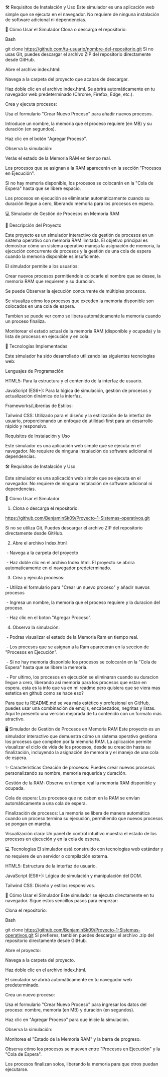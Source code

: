 🛠️ Requisitos de Instalación y Uso
Este simulador es una aplicación web simple que se ejecuta en el navegador. No requiere de ninguna instalación de software adicional ni dependencias.

🚀 Cómo Usar el Simulador
Clona o descarga el repositorio:

Bash

git clone https://github.com/tu-usuario/nombre-del-repositorio.git
Si no usas Git, puedes descargar el archivo ZIP del repositorio directamente desde GitHub.

Abre el archivo index.html:

Navega a la carpeta del proyecto que acabas de descargar.

Haz doble clic en el archivo index.html. Se abrirá automáticamente en tu navegador web predeterminado (Chrome, Firefox, Edge, etc.).

Crea y ejecuta procesos:

Usa el formulario "Crear Nuevo Proceso" para añadir nuevos procesos.

Introduce un nombre, la memoria que el proceso requiere (en MB) y su duración (en segundos).

Haz clic en el botón "Agregar Proceso".

Observa la simulación:

Verás el estado de la Memoria RAM en tiempo real.

Los procesos que se asignan a la RAM aparecerán en la sección "Procesos en Ejecución".

Si no hay memoria disponible, los procesos se colocarán en la "Cola de Espera" hasta que se libere espacio.

Los procesos en ejecución se eliminarán automáticamente cuando su duración llegue a cero, liberando memoria para los procesos en espera.







💻 Simulador de Gestión de Procesos en Memoria RAM



📝 Descripción del Proyecto

Este proyecto es un simulador interactivo de gestión de procesos en un sistema operativo con memoria RAM limitada. El objetivo principal es demostrar cómo un sistema operativo maneja la asignación de memoria, la ejecución concurrente de procesos y la gestión de una cola de espera cuando la memoria disponible es insuficiente.



El simulador permite a los usuarios:



Crear nuevos procesos permitiendole colocarle el nombre que se desee, la memoria RAM que requieren y su duración.



Se puede Observar la ejecución concurrente de múltiples procesos.



Se visualiza cómo los procesos que exceden la memoria disponible son colocados en una cola de espera.



Tambien se puede ver como se libera automáticamente la memoria cuando un proceso finaliza.



Monitorear el estado actual de la memoria RAM (disponible y ocupada) y la lista de procesos en ejecución y en cola.



🚀 Tecnologías Implementadas

Este simulador ha sido desarrollado utilizando las siguientes tecnologías web:



Lenguajes de Programación:



HTML5: Para la estructura y el contenido de la interfaz de usuario.



JavaScript (ES6+): Para la lógica de simulación, gestión de procesos y actualización dinámica de la interfaz.



Frameworks/Librerías de Estilos:



Tailwind CSS: Utilizado para el diseño y la estilización de la interfaz de usuario, proporcionando un enfoque de utilidad-first para un desarrollo rápido y responsivo.



Requisitos de Instalación y Uso

Este simulador es una aplicación web simple que se ejecuta en el navegador. No requiere de ninguna instalación de software adicional ni dependencias.



🛠️ Requisitos de Instalación y Uso

Este simulador es una aplicación web simple que se ejecuta en el navegador. No requiere de ninguna instalación de software adicional ni dependencias.



🚀 Cómo Usar el Simulador

1. Clona o descarga el repositorio:



https://github.com/BenjaminSk09/Proyecto-1-Sistemas-operativos.git



Si no se utiliza Git, Puedes descargar el archivo ZIP del repositorio directamente desde GitHub.



2. Abre el archivo Index.html

 - Navega a la carpeta del proyecto

 - Haz doble clic en el archivo Index.html. El proyecto se abrira automaticamente en el navegador predeterminado.



3. Crea y ejecuta procesos:

 - Utiliza el formulario para "Crear un nuevo proceso" y añadir nuevos procesos

 - Ingresa un nombre, la memoria que el proceso requiere y la duracion del proceso.

 - Haz clic en el boton "Agregar Proceso".



4. Observa la simulación:

 - Podras visualizar el estado de la Memoria Ram en tiempo real.

 - Los procesos que se asignan a la Ram aparecerán en la seccion de "Procesos en Ejecución".

 - Si no hay memoria disponible los procesos se colocarán en la "Cola de Espera" hasta que se libere la memoria.

 - Por ultimo, los procesos en ejecución se eliminaran cuando su duracion llegue a cero, liberando asi memoria para los procesos que estan en espera. esta es la info que va en mi readme pero quisiera que se viera mas estetica en github como se hace eso?



Para que tu README.md se vea más estético y profesional en GitHub, puedes usar una combinación de emojis, encabezados, negritas y listas. Aquí te presento una versión mejorada de tu contenido con un formato más atractivo.

🖥️ Simulador de Gestión de Procesos en Memoria RAM
Este proyecto es un simulador interactivo que demuestra cómo un sistema operativo gestiona los procesos que compiten por la memoria RAM. La aplicación permite visualizar el ciclo de vida de los procesos, desde su creación hasta su finalización, incluyendo la asignación de memoria y el manejo de una cola de espera.

✨ Características
Creación de procesos: Puedes crear nuevos procesos personalizando su nombre, memoria requerida y duración.

Gestión de la RAM: Observa en tiempo real la memoria RAM disponible y ocupada.

Cola de espera: Los procesos que no caben en la RAM se envían automáticamente a una cola de espera.

Finalización de procesos: La memoria se libera de manera automática cuando un proceso termina su ejecución, permitiendo que nuevos procesos se pongan en marcha.

Visualización clara: Un panel de control intuitivo muestra el estado de los procesos en ejecución y en la cola de espera.

💻 Tecnologías
El simulador está construido con tecnologías web estándar y no requiere de un servidor o compilación externa.

HTML5: Estructura de la interfaz de usuario.

JavaScript (ES6+): Lógica de simulación y manipulación del DOM.

Tailwind CSS: Diseño y estilos responsivos.

🚀 Cómo Usar el Simulador
Este simulador se ejecuta directamente en tu navegador. Sigue estos sencillos pasos para empezar:

Clona el repositorio:

Bash

git clone https://github.com/BenjaminSk09/Proyecto-1-Sistemas-operativos.git
Si prefieres, también puedes descargar el archivo .zip del repositorio directamente desde GitHub.

Abre el proyecto:

Navega a la carpeta del proyecto.

Haz doble clic en el archivo index.html.

El simulador se abrirá automáticamente en tu navegador web predeterminado.

Crea un nuevo proceso:

Usa el formulario "Crear Nuevo Proceso" para ingresar los datos del proceso: nombre, memoria (en MB) y duración (en segundos).

Haz clic en "Agregar Proceso" para que inicie la simulación.

Observa la simulación:

Monitorea el "Estado de la Memoria RAM" y la barra de progreso.

Observa cómo los procesos se mueven entre "Procesos en Ejecución" y la "Cola de Espera".

Los procesos finalizan solos, liberando la memoria para que otros puedan ejecutarse.